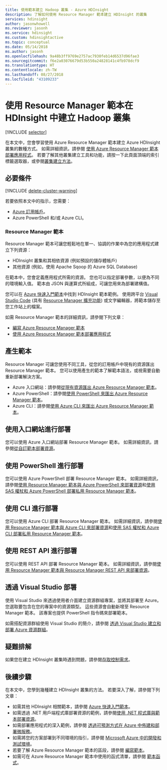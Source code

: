 ```yaml
---
title: 使用範本建立 Hadoop 叢集 - Azure HDInsight
description: 了解如何使用 Resource Manager 範本建立 HDInsight 的叢集
services: hdinsight
author: jasonwhowell
ms.reviewer: jasonh
ms.service: hdinsight
ms.custom: hdinsightactive
ms.topic: conceptual
ms.date: 05/14/2018
ms.author: jasonh
ms.openlocfilehash: 9a48b3ff9769e2757ac7930feb14d6537d96fae3
ms.sourcegitcommit: f6e2a03076679d53b550a24828141c4fb978dcf9
ms.translationtype: HT
ms.contentlocale: zh-TW
ms.lasthandoff: 08/27/2018
ms.locfileid: "43109233"
---
```

# <a name="create-hadoop-clusters-in-hdinsight-by-using-resource-manager-templates"></a>使用 Resource Manager 範本在 HDInsight 中建立 Hadoop 叢集
[!INCLUDE [selector](../../includes/hdinsight-create-linux-cluster-selector.md)]

在本文中，您會學習使用 Azure Resource Manager 範本建立 Azure HDInsight 叢集的數種方式。 如需詳細資訊，請參閱 [使用 Azure Resource Manager 範本部署應用程式](../azure-resource-manager/resource-group-template-deploy.md)。 若要了解其他叢集建立工具和功能，請按一下此頁面頂端的索引標籤選取器，或參閱[叢集建立方法](hdinsight-hadoop-provision-linux-clusters.md#cluster-setup-methods)。

## <a name="prerequisites"></a>必要條件
[!INCLUDE [delete-cluster-warning](../../includes/hdinsight-delete-cluster-warning.md)]

若要依照本文中的指示，您需要：

* [Azure 訂用帳戶](https://azure.microsoft.com/documentation/videos/get-azure-free-trial-for-testing-hadoop-in-hdinsight/)。
* Azure PowerShell 和/或 Azure CLI。

### <a name="resource-manager-templates"></a>Resource Manager 範本
Resource Manager 範本可讓您輕鬆地在單一、協調的作業中為您的應用程式建立下列資源：
* HDInsight 叢集和其相依資源 (例如預設的儲存體帳戶)
* 其他資源 (例如，使用 Apache Sqoop 的 Azure SQL Database)

在範本中，您會定義應用程式所需的資源。 您也可以指定部署參數，以便為不同的環境輸入值。 範本由 JSON 與運算式所組成，可讓您用來為部署建構值。

您可以在 [Azure 快速入門範本](https://azure.microsoft.com/resources/templates/?term=hdinsight)中找到 HDInsight 範本範例。 使用跨平台 [Visual Studio Code](https://code.visualstudio.com/#alt-downloads) (具有 [Resource Manager 擴充功能](https://marketplace.visualstudio.com/items?itemName=msazurermtools.azurerm-vscode-tools)) 或文字編輯器，將範本儲存至您工作站上的檔案。 

如需 Resource Manager 範本的詳細資訊，請參閱下列文章：

* [編寫 Azure Resource Manager 範本](../azure-resource-manager/resource-group-authoring-templates.md)
* [使用 Azure Resource Manager 範本部署應用程式](../azure-resource-manager/resource-group-template-deploy.md)

## <a name="generate-templates"></a>產生範本

Resource Manager 可讓您使用不同工具，從您的訂用帳戶中現有的資源匯出 Resource Manager 範本。 您可以使用產生的範本了解範本語法，或視需要自動重新部署解決方案。

- Azure 入口網站：請參閱[從現有資源匯出 Azure Resource Manager 範本](../azure-resource-manager/resource-manager-export-template.md)。
- Azure PowerShell：請參閱[使用 PowerShell 來匯出 Azure Resource Manager 範本](../azure-resource-manager/resource-manager-export-template-powershell.md)。
- Azure CLI：請參閱[使用 Azure CLI 來匯出 Azure Resource Manager 範本](../azure-resource-manager/resource-manager-export-template-cli.md)。


## <a name="deploy-using-the-portal"></a>使用入口網站進行部署

您可以使用 Azure 入口網站部署 Resource Manager 範本。 如需詳細資訊，請參閱[從自訂範本部署資源](../azure-resource-manager/resource-group-template-deploy-portal.md#deploy-resources-from-custom-template)。

## <a name="deploy-using-powershell"></a>使用 PowerShell 進行部署

您可以使用 Azure PowerShell 部署 Resource Manager 範本。 如需詳細資訊，請參閱[使用 Resource Manager 範本與 Azure PowerShell 來部署資源](../azure-resource-manager/resource-group-template-deploy.md)和[使用 SAS 權杖和 Azure PowerShell 部署私用 Resource Manager 範本](../azure-resource-manager/resource-manager-powershell-sas-token.md)。

## <a name="deploy-using-cli"></a>使用 CLI 進行部署

您可以使用 Azure CLI 部署 Resource Manager 範本。 如需詳細資訊，請參閱[使用 Resource Manager 範本與 Azure CLI 來部署資源](../azure-resource-manager/resource-group-template-deploy-cli.md)和[使用 SAS 權杖和 Azure CLI 部署私用 Resource Manager 範本](../azure-resource-manager/resource-manager-cli-sas-token.md)。

## <a name="deploy-using-the-rest-api"></a>使用 REST API 進行部署
您可以使用 REST API 部署 Resource Manager 範本。 如需詳細資訊，請參閱[使用 Resource Manager 範本與 Resource Manager REST API 來部署資源](../azure-resource-manager/resource-group-template-deploy-rest.md)。

## <a name="deploy-with-visual-studio"></a>透過 Visual Studio 部署
 使用 Visual Studio 來透過使用者介面建立資源群組專案，並將其部署至 Azure。 您選取要包含在您的專案中的資源類型。 這些資源會自動新增至 Resource Manager 範本。 該專案也提供 PowerShell 指令碼來部署範本。

如需搭配資源群組使用 Visual Studio 的簡介，請參閱 [透過 Visual Studio 建立和部署 Azure 資源群組](../azure-resource-manager/vs-azure-tools-resource-groups-deployment-projects-create-deploy.md)。

## <a name="troubleshoot"></a>疑難排解

如果您在建立 HDInsight 叢集時遇到問題，請參閱[存取控制需求](hdinsight-administer-use-portal-linux.md#create-clusters)。

## <a name="next-steps"></a>後續步驟
在本文中，您學到幾種建立 HDInsight 叢集的方法。 若要深入了解，請參閱下列文章：

* 如需其他 HDInsight 相關範本，請參閱 [Azure 快速入門範本](https://azure.microsoft.com/resources/templates/?term=hdinsight)。
* 如需透過 .NET 用戶端程式庫部署資源的範例，請參閱[使用 .NET 程式庫與範本部署資源](../virtual-machines/windows/csharp-template.md?toc=%2fazure%2fvirtual-machines%2fwindows%2ftoc.json)。
* 如需部署應用程式的深入範例，請參閱 [透過可預測方式在 Azure 中佈建和部署微服務](../app-service/app-service-deploy-complex-application-predictably.md)。
* 如需將您的方案部署到不同環境的指引，請參閱 [Microsoft Azure 中的開發和測試環境](../solution-dev-test-environments.md)。
* 若要了解 Azure Resource Manager 範本的區段，請參閱 [編寫範本](../azure-resource-manager/resource-group-authoring-templates.md)。
* 如需可在 Azure Resource Manager 範本中使用的函式清單，請參閱 [範本函式](../azure-resource-manager/resource-group-template-functions.md)。
